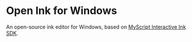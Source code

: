 Open Ink for Windows
====================

An open-source ink editor for Windows, based on [MyScript Interactive Ink SDK](https://developer.myscript.com/docs/interactive-ink/1.4/overview/about/).
